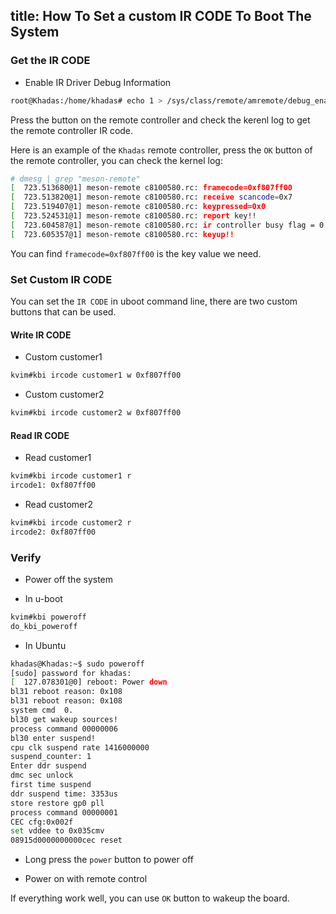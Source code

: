 title: How To Set a custom IR CODE To Boot The System
---

### Get the IR CODE

* Enable IR Driver Debug Information

```bash
root@Khadas:/home/khadas# echo 1 > /sys/class/remote/amremote/debug_enable
```

Press the button on the remote controller and check the kerenl log to get the remote controller IR code.

Here is an example of the `Khadas` remote controller, press the `OK` button of the remote controller, you can check the kernel log:

```bash
# dmesg | grep "meson-remote"
[  723.513680@1] meson-remote c8100580.rc: framecode=0xf807ff00
[  723.513820@1] meson-remote c8100580.rc: receive scancode=0x7
[  723.519407@1] meson-remote c8100580.rc: keypressed=0x0
[  723.524531@1] meson-remote c8100580.rc: report key!!
[  723.604587@1] meson-remote c8100580.rc: ir controller busy flag = 0
[  723.605357@1] meson-remote c8100580.rc: keyup!!
```

You can find `framecode=0xf807ff00` is the key value we need.

### Set Custom IR CODE

You can set the `IR CODE` in uboot command line, there are two custom buttons that can be used.

#### Write IR CODE

* Custom customer1

```bash
kvim#kbi ircode customer1 w 0xf807ff00
```

* Custom customer2

```bash
kvim#kbi ircode customer2 w 0xf807ff00
```

#### Read IR CODE

* Read customer1

```bash
kvim#kbi ircode customer1 r
ircode1: 0xf807ff00
```

* Read customer2

```bash
kvim#kbi ircode customer2 r
ircode2: 0xf807ff00
```

### Verify

* Power off the system

* In u-boot

```bash
kvim#kbi poweroff
do_kbi_poweroff
```

* In Ubuntu

```bash
khadas@Khadas:~$ sudo poweroff
[sudo] password for khadas:
[  127.078301@0] reboot: Power down
bl31 reboot reason: 0x108
bl31 reboot reason: 0x108
system cmd  0.
bl30 get wakeup sources!
process command 00000006
bl30 enter suspend!
cpu clk suspend rate 1416000000
suspend_counter: 1
Enter ddr suspend
dmc sec unlock
first time suspend
ddr suspend time: 3353us
store restore gp0 pll
process command 00000001
CEC cfg:0x002f
set vddee to 0x035cmv
08915d0000000000cec reset
```

* Long press the `power` button to power off

* Power on with remote control

If everything work well, you can use `OK` button to wakeup the board.

